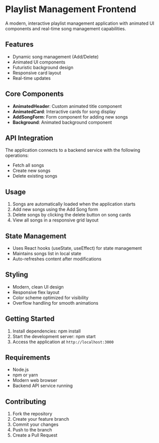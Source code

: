 # Playlist Management Frontend

A modern, interactive playlist management application with animated UI components and real-time song management capabilities.

## Features

- Dynamic song management (Add/Delete)
- Animated UI components
- Futuristic background design
- Responsive card layout
- Real-time updates

## Core Components

- **AnimatedHeader**: Custom animated title component
- **AnimatedCard**: Interactive cards for song display
- **AddSongForm**: Form component for adding new songs
- **Background**: Animated background component

## API Integration

The application connects to a backend service with the following operations:
- Fetch all songs
- Create new songs
- Delete existing songs

## Usage

1. Songs are automatically loaded when the application starts
2. Add new songs using the Add Song form
3. Delete songs by clicking the delete button on song cards
4. View all songs in a responsive grid layout

## State Management

- Uses React hooks (useState, useEffect) for state management
- Maintains songs list in local state
- Auto-refreshes content after modifications

## Styling

- Modern, clean UI design
- Responsive flex layout
- Color scheme optimized for visibility
- Overflow handling for smooth animations

## Getting Started

1. Install dependencies:
npm install
2. Start the development server:
npm start
3. Access the application at `http://localhost:3000`

## Requirements

- Node.js
- npm or yarn
- Modern web browser
- Backend API service running

## Contributing

1. Fork the repository
2. Create your feature branch
3. Commit your changes
4. Push to the branch
5. Create a Pull Request

